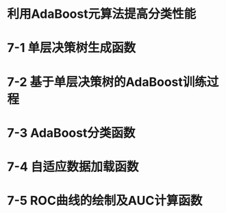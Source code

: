 # 利用AdaBoost元算法提高分类性能

# 7-1 单层决策树生成函数
# 7-2 基于单层决策树的AdaBoost训练过程
# 7-3 AdaBoost分类函数
# 7-4 自适应数据加载函数
# 7-5 ROC曲线的绘制及AUC计算函数
